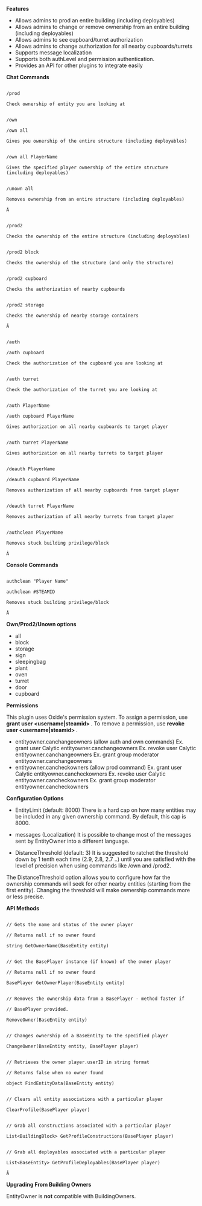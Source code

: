 **Features** 


* Allows admins to prod an entire building (including deployables)
* Allows admins to change or remove ownership from an entire building (including deployables)
* Allows admins to see cupboard/turret authorization
* Allows admins to change authorization for all nearby cupboards/turrets
* Supports message localization
* Supports both authLevel and permission authentication.
* Provides an API for other plugins to integrate easily

**Chat Commands** 

````

/prod

Check ownership of entity you are looking at


/own

/own all

Gives you ownership of the entire structure (including deployables)


/own all PlayerName

Gives the specified player ownership of the entire structure (including deployables)


/unown all

Removes ownership from an entire structure (including deployables)

Â 
````


````

/prod2

Checks the ownership of the entire structure (including deployables)


/prod2 block

Checks the ownership of the structure (and only the structure)


/prod2 cupboard

Checks the authorization of nearby cupboards


/prod2 storage

Checks the ownership of nearby storage containers

Â 
````


````

/auth

/auth cupboard

Check the authorization of the cupboard you are looking at


/auth turret

Check the authorization of the turret you are looking at


/auth PlayerName

/auth cupboard PlayerName

Gives authorization on all nearby cupboards to target player


/auth turret PlayerName

Gives authorization on all nearby turrets to target player


/deauth PlayerName

/deauth cupboard PlayerName

Removes authorization of all nearby cupboards from target player


/deauth turret PlayerName

Removes authorization of all nearby turrets from target player


/authclean PlayerName

Removes stuck building privilege/block

Â 
````

**Console Commands** 

````

authclean "Player Name"

authclean #STEAMID

Removes stuck building privilege/block

Â 
````

**Own/Prod2/Unown options** 


* all
* block
* storage
* sign
* sleepingbag
* plant
* oven
* turret
* door
* cupboard

**Permissions** 

This plugin uses Oxide's permission system. To assign a permission, use **grant user <username|steamid> <permission>** . To remove a permission, use **revoke user <username|steamid> <permission>** .


* entityowner.canchangeowners (allow auth and own commands)
Ex. grant user Calytic entityowner.canchangeowners 
Ex. revoke user Calytic entityowner.canchangeowners 
Ex. grant group moderator entityowner.canchangeowners
* entityowner.cancheckowners (allow prod command)
Ex. grant user Calytic entityowner.cancheckowners 
Ex. revoke user Calytic entityowner.cancheckowners 
Ex. grant group moderator entityowner.cancheckowners 

**Configuration Options** 


* EntityLimit (default: 8000)
There is a hard cap on how many entities may be included in any given ownership command.  By default, this cap is 8000.

* messages (Localization)
It is possible to change most of the messages sent by EntityOwner into a different language.

* DistanceThreshold (default: 3)
It is suggested to ratchet the threshold down by 1 tenth each time (2.9, 2.8, 2.7 ..) until you are satisfied with the level of precision when using commands like /own and /prod2.

The DistanceThreshold option allows you to configure how far the ownership commands will seek for other nearby entities (starting from the first entity). Changing the threshold will make ownership commands more or less precise.

**API Methods** 

````

// Gets the name and status of the owner player

// Returns null if no owner found

string GetOwnerName(BaseEntity entity)


// Get the BasePlayer instance (if known) of the owner player

// Returns null if no owner found

BasePlayer GetOwnerPlayer(BaseEntity entity)


// Removes the ownership data from a BasePlayer - method faster if

// BasePlayer provided.

RemoveOwner(BaseEntity entity)


// Changes ownership of a BaseEntity to the specified player

ChangeOwner(BaseEntity entity, BasePlayer player)


// Retrieves the owner player.userID in string format

// Returns false when no owner found

object FindEntityData(BaseEntity entity)


// Clears all entity associations with a particular player

ClearProfile(BasePlayer player)


// Grab all constructions associated with a particular player

List<BuildingBlock> GetProfileConstructions(BasePlayer player)


// Grab all deployables associated with a particular player

List<BaseEntity> GetProfileDeployables(BasePlayer player)

Â 
````

**Upgrading From Building Owners** 


EntityOwner is **not** compatible with BuildingOwners.